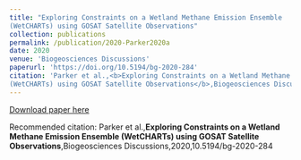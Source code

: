 ```yaml
---
title: "Exploring Constraints on a Wetland Methane Emission Ensemble
(WetCHARTs) using GOSAT Satellite Observations"
collection: publications
permalink: /publication/2020-Parker2020a
date: 2020
venue: 'Biogeosciences Discussions'
paperurl: 'https://doi.org/10.5194/bg-2020-284'
citation: 'Parker et al.,<b>Exploring Constraints on a Wetland Methane Emission Ensemble
(WetCHARTs) using GOSAT Satellite Observations</b>,Biogeosciences Discussions,2020,10.5194/bg-2020-284'
---
```

[Download paper here](https://doi.org/10.5194/bg-2020-284)

Recommended citation: Parker et al.,<b>Exploring Constraints on a Wetland Methane Emission Ensemble
(WetCHARTs) using GOSAT Satellite Observations</b>,Biogeosciences Discussions,2020,10.5194/bg-2020-284